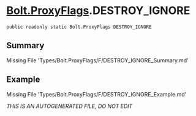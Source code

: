 # [Bolt.ProxyFlags](Types/Bolt.ProxyFlags.md).DESTROY_IGNORE
`public readonly static Bolt.ProxyFlags DESTROY_IGNORE`
## Summary
Missing File 'Types/Bolt.ProxyFlags/F/DESTROY_IGNORE_Summary.md'
## Example
Missing File 'Types/Bolt.ProxyFlags/F/DESTROY_IGNORE_Example.md'

*THIS IS AN AUTOGENERATED FILE, DO NOT EDIT*
